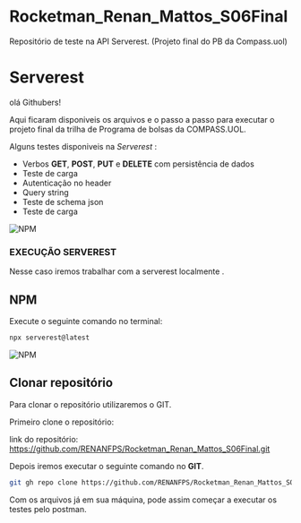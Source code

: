 # Rocketman_Renan_Mattos_S06Final
Repositório de teste na API Serverest. (Projeto final do PB da Compass.uol)



# Serverest
</div>
olá Githubers!

 
Aqui ficaram disponiveis os arquivos e o passo a passo para executar o projeto final da trilha de Programa de bolsas da COMPASS.UOL.

Alguns testes disponiveis na <i>Serverest</i>  : 

 - Verbos <b>GET</b>, <b>POST</b>, <b>PUT</b> e <b>DELETE</b> com persistência de dados
 - Teste de carga
 - Autenticação no header
 - Query string
 - Teste de schema json
 - Teste de carga


![NPM](https://media.discordapp.net/attachments/969607335901298801/1012826812864286837/linha.png?width=1440&height=156)
### EXECUÇÃO SERVEREST 
Nesse caso iremos trabalhar com a serverest localmente . 



## NPM 

Execute o seguinte comando no terminal:
```bash
npx serverest@latest
```


![NPM](https://media.discordapp.net/attachments/969607335901298801/1012826812864286837/linha.png?width=1440&height=156)

## Clonar repositório

Para clonar o repositório utilizaremos o GIT.

Primeiro clone o repositório:

link do repositório: https://github.com/RENANFPS/Rocketman_Renan_Mattos_S06Final.git



Depois iremos executar o seguinte comando no <b>GIT</b>.


```bash
git gh repo clone https://github.com/RENANFPS/Rocketman_Renan_Mattos_S06Final.git
```

Com os arquivos já em sua máquina, pode assim começar a executar os testes pelo postman.




